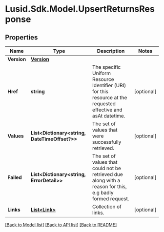 
# Lusid.Sdk.Model.UpsertReturnsResponse

## Properties

Name | Type | Description | Notes
------------ | ------------- | ------------- | -------------
**Version** | [**Version**](Version.md) |  | 
**Href** | **string** | The specific Uniform Resource Identifier (URI) for this resource at the requested effective and asAt datetime. | [optional] 
**Values** | **List&lt;Dictionary&lt;string, DateTimeOffset?&gt;&gt;** | The set of values that were successfully retrieved. | [optional] 
**Failed** | **List&lt;Dictionary&lt;string, ErrorDetail&gt;&gt;** | The set of values that could not be retrieved due along with a reason for this, e.g badly formed request. | [optional] 
**Links** | [**List&lt;Link&gt;**](Link.md) | Collection of links. | [optional] 

[[Back to Model list]](../README.md#documentation-for-models)
[[Back to API list]](../README.md#documentation-for-api-endpoints)
[[Back to README]](../README.md)

